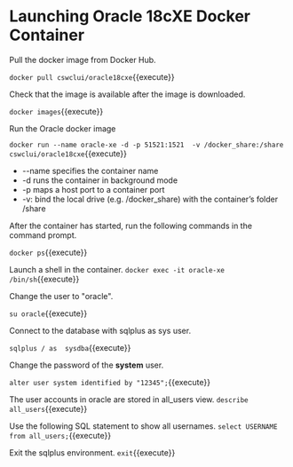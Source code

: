 <h1>Launching Oracle 18cXE Docker Container</h1>

Pull the docker image from Docker Hub.

`docker pull cswclui/oracle18cxe`{{execute}}


Check that the image is available after the image is downloaded.

`docker images`{{execute}}


Run the Oracle docker image

`docker run --name oracle-xe -d -p 51521:1521  -v /docker_share:/share cswclui/oracle18cxe`{{execute}}

*	--name specifies the container name
*	-d runs the container in background mode
*	-p maps a host port to a container port
*	-v: bind the local drive (e.g. /docker_share) with the container’s folder /share

After the container has started, run the following commands in the command prompt.

`docker ps`{{execute}}


Launch a shell in the container. 
`docker exec -it oracle-xe /bin/sh`{{execute}}


Change the user to "oracle".
 
`su oracle`{{execute}}


Connect to the database with sqlplus as sys user. 

`sqlplus / as  sysdba`{{execute}}


Change the password of the **system** user.

`alter user system identified by "12345";`{{execute}}


The user accounts in oracle are stored in all_users view.
`describe all_users`{{execute}}


Use the following SQL statement to show all usernames.
`select USERNAME from all_users;`{{execute}}

Exit the sqlplus environment.
`exit`{{execute}}